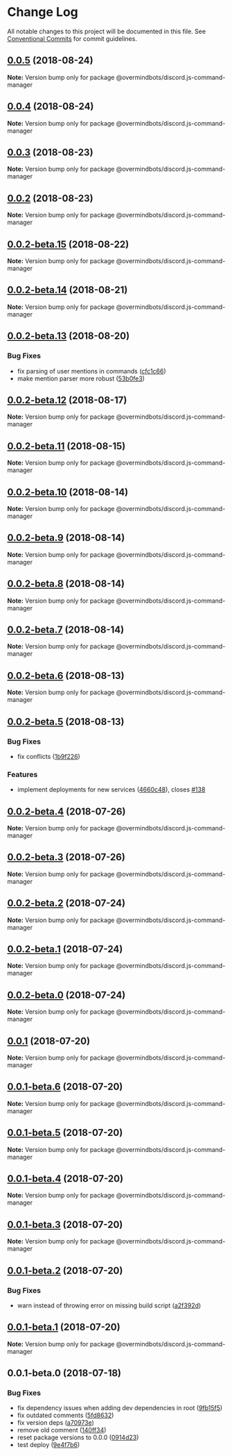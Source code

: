 # Change Log

All notable changes to this project will be documented in this file.
See [Conventional Commits](https://conventionalcommits.org) for commit guidelines.

<a name="0.0.5"></a>
## [0.0.5](https://github.com/overmindbots/discord-js-command-manager/compare/@overmindbots/discord.js-command-manager@0.0.3-beta.1...@overmindbots/discord.js-command-manager@0.0.5) (2018-08-24)




**Note:** Version bump only for package @overmindbots/discord.js-command-manager

<a name="0.0.4"></a>
## [0.0.4](https://github.com/overmindbots/discord-js-command-manager/compare/@overmindbots/discord.js-command-manager@0.0.3-beta.0...@overmindbots/discord.js-command-manager@0.0.4) (2018-08-24)




**Note:** Version bump only for package @overmindbots/discord.js-command-manager

<a name="0.0.3"></a>
## [0.0.3](https://github.com/overmindbots/discord-js-command-manager/compare/@overmindbots/discord.js-command-manager@0.0.2...@overmindbots/discord.js-command-manager@0.0.3) (2018-08-23)




**Note:** Version bump only for package @overmindbots/discord.js-command-manager

<a name="0.0.2"></a>
## [0.0.2](https://github.com/overmindbots/discord-js-command-manager/compare/@overmindbots/discord.js-command-manager@0.0.2-beta.15...@overmindbots/discord.js-command-manager@0.0.2) (2018-08-23)




**Note:** Version bump only for package @overmindbots/discord.js-command-manager

<a name="0.0.2-beta.15"></a>
## [0.0.2-beta.15](https://github.com/overmindbots/discord-js-command-manager/compare/@overmindbots/discord.js-command-manager@0.0.2-beta.14...@overmindbots/discord.js-command-manager@0.0.2-beta.15) (2018-08-22)




**Note:** Version bump only for package @overmindbots/discord.js-command-manager

<a name="0.0.2-beta.14"></a>
## [0.0.2-beta.14](https://github.com/overmindbots/discord-js-command-manager/compare/@overmindbots/discord.js-command-manager@0.0.2-beta.13...@overmindbots/discord.js-command-manager@0.0.2-beta.14) (2018-08-21)




**Note:** Version bump only for package @overmindbots/discord.js-command-manager

<a name="0.0.2-beta.13"></a>
## [0.0.2-beta.13](https://github.com/overmindbots/discord-js-command-manager/compare/@overmindbots/discord.js-command-manager@0.0.2-beta.12...@overmindbots/discord.js-command-manager@0.0.2-beta.13) (2018-08-20)


### Bug Fixes

* fix parsing of user mentions in commands ([cfc1c66](https://github.com/overmindbots/discord-js-command-manager/commit/cfc1c66))
* make mention parser more robust ([53b0fe3](https://github.com/overmindbots/discord-js-command-manager/commit/53b0fe3))




<a name="0.0.2-beta.12"></a>
## [0.0.2-beta.12](https://github.com/overmindbots/discord-js-command-manager/compare/@overmindbots/discord.js-command-manager@0.0.2-beta.11...@overmindbots/discord.js-command-manager@0.0.2-beta.12) (2018-08-17)




**Note:** Version bump only for package @overmindbots/discord.js-command-manager

<a name="0.0.2-beta.11"></a>
## [0.0.2-beta.11](https://github.com/overmindbots/discord-js-command-manager/compare/@overmindbots/discord.js-command-manager@0.0.2-beta.10...@overmindbots/discord.js-command-manager@0.0.2-beta.11) (2018-08-15)




**Note:** Version bump only for package @overmindbots/discord.js-command-manager

<a name="0.0.2-beta.10"></a>
## [0.0.2-beta.10](https://github.com/overmindbots/discord-js-command-manager/compare/@overmindbots/discord.js-command-manager@0.0.2-beta.9...@overmindbots/discord.js-command-manager@0.0.2-beta.10) (2018-08-14)




**Note:** Version bump only for package @overmindbots/discord.js-command-manager

<a name="0.0.2-beta.9"></a>
## [0.0.2-beta.9](https://github.com/overmindbots/discord-js-command-manager/compare/@overmindbots/discord.js-command-manager@0.0.2-beta.8...@overmindbots/discord.js-command-manager@0.0.2-beta.9) (2018-08-14)




**Note:** Version bump only for package @overmindbots/discord.js-command-manager

<a name="0.0.2-beta.8"></a>
## [0.0.2-beta.8](https://github.com/overmindbots/discord-js-command-manager/compare/@overmindbots/discord.js-command-manager@0.0.2-beta.7...@overmindbots/discord.js-command-manager@0.0.2-beta.8) (2018-08-14)




**Note:** Version bump only for package @overmindbots/discord.js-command-manager

<a name="0.0.2-beta.7"></a>
## [0.0.2-beta.7](https://github.com/overmindbots/discord-js-command-manager/compare/@overmindbots/discord.js-command-manager@0.0.2-beta.6...@overmindbots/discord.js-command-manager@0.0.2-beta.7) (2018-08-14)




**Note:** Version bump only for package @overmindbots/discord.js-command-manager

<a name="0.0.2-beta.6"></a>
## [0.0.2-beta.6](https://github.com/overmindbots/discord-js-command-manager/compare/@overmindbots/discord.js-command-manager@0.0.2-beta.5...@overmindbots/discord.js-command-manager@0.0.2-beta.6) (2018-08-13)




**Note:** Version bump only for package @overmindbots/discord.js-command-manager

<a name="0.0.2-beta.5"></a>
## [0.0.2-beta.5](https://github.com/overmindbots/discord-js-command-manager/compare/@overmindbots/discord.js-command-manager@0.0.2-beta.4...@overmindbots/discord.js-command-manager@0.0.2-beta.5) (2018-08-13)


### Bug Fixes

* fix conflicts ([1b9f226](https://github.com/overmindbots/discord-js-command-manager/commit/1b9f226))


### Features

* implement deployments for new services ([4660c48](https://github.com/overmindbots/discord-js-command-manager/commit/4660c48)), closes [#138](https://github.com/overmindbots/discord-js-command-manager/issues/138)





<a name="0.0.2-beta.4"></a>
## [0.0.2-beta.4](https://github.com/overmindbots/discord-js-command-manager/compare/@overmindbots/discord.js-command-manager@0.0.2-beta.3...@overmindbots/discord.js-command-manager@0.0.2-beta.4) (2018-07-26)




**Note:** Version bump only for package @overmindbots/discord.js-command-manager

<a name="0.0.2-beta.3"></a>
## [0.0.2-beta.3](https://github.com/overmindbots/discord-js-command-manager/compare/@overmindbots/discord.js-command-manager@0.0.2-beta.2...@overmindbots/discord.js-command-manager@0.0.2-beta.3) (2018-07-26)




**Note:** Version bump only for package @overmindbots/discord.js-command-manager

<a name="0.0.2-beta.2"></a>
## [0.0.2-beta.2](https://github.com/overmindbots/discord-js-command-manager/compare/@overmindbots/discord.js-command-manager@0.0.2-beta.1...@overmindbots/discord.js-command-manager@0.0.2-beta.2) (2018-07-24)




**Note:** Version bump only for package @overmindbots/discord.js-command-manager

<a name="0.0.2-beta.1"></a>
## [0.0.2-beta.1](https://github.com/overmindbots/discord-js-command-manager/compare/@overmindbots/discord.js-command-manager@0.0.2-beta.0...@overmindbots/discord.js-command-manager@0.0.2-beta.1) (2018-07-24)




**Note:** Version bump only for package @overmindbots/discord.js-command-manager

<a name="0.0.2-beta.0"></a>
## [0.0.2-beta.0](https://github.com/overmindbots/discord-js-command-manager/compare/@overmindbots/discord.js-command-manager@0.0.1...@overmindbots/discord.js-command-manager@0.0.2-beta.0) (2018-07-24)




**Note:** Version bump only for package @overmindbots/discord.js-command-manager

<a name="0.0.1"></a>
## [0.0.1](https://github.com/overmindbots/discord-js-command-manager/compare/@overmindbots/discord.js-command-manager@0.0.1-beta.6...@overmindbots/discord.js-command-manager@0.0.1) (2018-07-20)




**Note:** Version bump only for package @overmindbots/discord.js-command-manager

<a name="0.0.1-beta.6"></a>
## [0.0.1-beta.6](https://github.com/overmindbots/discord-js-command-manager/compare/@overmindbots/discord.js-command-manager@0.0.1-beta.5...@overmindbots/discord.js-command-manager@0.0.1-beta.6) (2018-07-20)




**Note:** Version bump only for package @overmindbots/discord.js-command-manager

<a name="0.0.1-beta.5"></a>
## [0.0.1-beta.5](https://github.com/overmindbots/discord-js-command-manager/compare/@overmindbots/discord.js-command-manager@0.0.1-beta.4...@overmindbots/discord.js-command-manager@0.0.1-beta.5) (2018-07-20)




**Note:** Version bump only for package @overmindbots/discord.js-command-manager

<a name="0.0.1-beta.4"></a>
## [0.0.1-beta.4](https://github.com/overmindbots/discord-js-command-manager/compare/@overmindbots/discord.js-command-manager@0.0.1-beta.3...@overmindbots/discord.js-command-manager@0.0.1-beta.4) (2018-07-20)




**Note:** Version bump only for package @overmindbots/discord.js-command-manager

<a name="0.0.1-beta.3"></a>
## [0.0.1-beta.3](https://github.com/overmindbots/discord-js-command-manager/compare/@overmindbots/discord.js-command-manager@0.0.1-beta.2...@overmindbots/discord.js-command-manager@0.0.1-beta.3) (2018-07-20)




**Note:** Version bump only for package @overmindbots/discord.js-command-manager

<a name="0.0.1-beta.2"></a>
## [0.0.1-beta.2](https://github.com/overmindbots/discord-js-command-manager/compare/@overmindbots/discord.js-command-manager@0.0.1-beta.1...@overmindbots/discord.js-command-manager@0.0.1-beta.2) (2018-07-20)


### Bug Fixes

* warn instead of throwing error on missing build script ([a2f392d](https://github.com/overmindbots/discord-js-command-manager/commit/a2f392d))




<a name="0.0.1-beta.1"></a>
## [0.0.1-beta.1](https://github.com/overmindbots/discord-js-command-manager/compare/@overmindbots/discord.js-command-manager@0.0.1-beta.0...@overmindbots/discord.js-command-manager@0.0.1-beta.1) (2018-07-20)




**Note:** Version bump only for package @overmindbots/discord.js-command-manager

<a name="0.0.1-beta.0"></a>
## 0.0.1-beta.0 (2018-07-18)


### Bug Fixes

* fix dependency issues when adding dev dependencies in root ([9fb15f5](https://github.com/overmindbots/discord-js-command-manager/commit/9fb15f5))
* fix outdated comments ([5fd8632](https://github.com/overmindbots/discord-js-command-manager/commit/5fd8632))
* fix version deps ([a70973e](https://github.com/overmindbots/discord-js-command-manager/commit/a70973e))
* remove old comment ([140ff34](https://github.com/overmindbots/discord-js-command-manager/commit/140ff34))
* reset package versions to 0.0.0 ([0914d23](https://github.com/overmindbots/discord-js-command-manager/commit/0914d23))
* test deploy ([9e4f7b6](https://github.com/overmindbots/discord-js-command-manager/commit/9e4f7b6))
